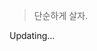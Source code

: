 > 단순하게 살자.

Updating...

<!-- 안녕하세요，3D Graphics Tool 및 Engine개발을 사랑하는 Gandis입니다.
현재 저는 [이우소프트][I-1]에서 3D Desktop Application 및 3D Web Application을 개발하고 있습니다.

##### Education
- Soongsil University
  - Bachelor of Science in Physics ( 2005.03 ~ 2012.02 )
  - Master of Science in Physics ( 2012.03 ~ 2014.02 )

##### Work
- B08 ( 2016.03 ~ 2016.08 )
- Ewoosoft ( 2016.12 ~ )

##### Projects
- Android and IOS Mobile Game [[복수의 다이어트]][P-1]
- 3D Desktop Application [[Ez3D-i]][P-2]
- Graphics-Engine based on OpenGL [[GEngine]][P-3]

##### Contributing

- [VTK.js - The Visualization Toolkit for JavaScript][C-1]

[I-1]: https://www.ewoosoft.com/
[P-1]: https://play.google.com/store/apps/details?id=com.revengediet.revengediet&hl=en&gl=US
[P-2]: https://www.ewoosoft.com/ez3d_i
[C-1]: https://github.com/Kitware/vtk-js -->
